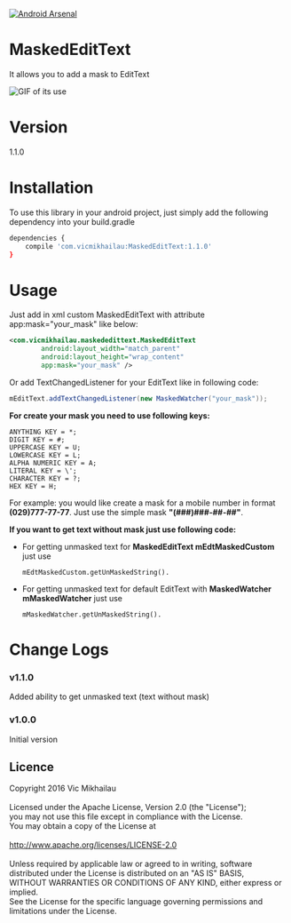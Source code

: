 [![Android Arsenal](https://img.shields.io/badge/Android%20Arsenal-MaskedEditText-green.svg?style=true)](https://android-arsenal.com/details/1/3659)
# MaskedEditText

It allows you to add a mask to EditText

![GIF of its use](https://github.com/VicMikhailau/MaskedEditText/blob/master/resources/masked_edit_text.gif)

# Version

1.1.0

# Installation

To use this library in your android project, just simply add the following dependency into your build.gradle

```sh
dependencies {
    compile 'com.vicmikhailau:MaskedEditText:1.1.0'
}
```

# Usage

Just add in xml custom MaskedEditText with attribute app:mask="your_mask" like below:

```xml
<com.vicmikhailau.maskededittext.MaskedEditText
        android:layout_width="match_parent"
        android:layout_height="wrap_content"
        app:mask="your_mask" />
```
Or add TextChangedListener for your EditText like in following code:

```java
mEditText.addTextChangedListener(new MaskedWatcher("your_mask"));
```

**For create your mask you need to use following keys:**

    ANYTHING KEY = *;
    DIGIT KEY = #;
    UPPERCASE KEY = U;
    LOWERCASE KEY = L;
    ALPHA NUMERIC KEY = A;
    LITERAL KEY = \';
    CHARACTER KEY = ?;
    HEX KEY = H;

For example: you would like create a mask for a mobile number in format **(029)777-77-77**. Just use the simple mask **"(###)###-##-##"**.

**If you want to get text without mask just use following code:**
 - For getting unmasked text for **MaskedEditText mEdtMaskedCustom** just use
 
    ```
    mEdtMaskedCustom.getUnMaskedString().
    ```
 - For getting unmasked text for default EditText with **MaskedWatcher mMaskedWatcher** just use
 
    ```
    mMaskedWatcher.getUnMaskedString().
    ```

# Change Logs

### v1.1.0

Added ability to get unmasked text (text without mask)

### v1.0.0

Initial version

## Licence
Copyright 2016 Vic Mikhailau<br />
<br />
Licensed under the Apache License, Version 2.0 (the "License");<br />
you may not use this file except in compliance with the License.<br />
You may obtain a copy of the License at<br />
<br />
   http://www.apache.org/licenses/LICENSE-2.0<br />
<br />
Unless required by applicable law or agreed to in writing, software<br />
distributed under the License is distributed on an "AS IS" BASIS,<br />
WITHOUT WARRANTIES OR CONDITIONS OF ANY KIND, either express or implied.<br />
See the License for the specific language governing permissions and<br />
limitations under the License.

